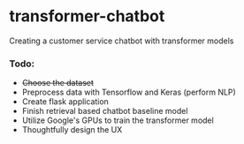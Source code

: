 # transformer-chatbot
Creating a customer service chatbot with transformer models

### Todo:
* ~~Choose the dataset~~
* Preprocess data with Tensorflow and Keras (perform NLP)
* Create flask application
* Finish retrieval based chatbot baseline model
* Utilize Google's GPUs to train the transformer model
* Thoughtfully design the UX
